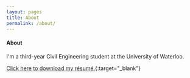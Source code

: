 ```yaml
---
layout: pages
title: About
permalink: /about/
---
```


#### About
I'm a third-year Civil Engineering student at the University of Waterloo. 

[Click here to download my résumé.](/siteResume.pdf){:target="_blank"}

<!--- Outside of school and the [unending job search](https://www.youtube.com/watch?v=UGzpqlSR0sQ){:target="_blank"}, I enjoy [cooking](/collage.png), playing a weird variety of video games, and adding random bits of HTML/&#8203;CSS/&#8203;JS to perfectly good website templates.
---!>
